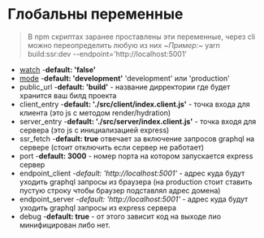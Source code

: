# Глобальны переменные


> В npm скриптах заранее проставлены эти переменные, через cli можно переопределить любую из них
 ~*Пример:*~ yarn build:ssr:dev --endpoint='http://localhost:5001'
* [watch](https://webpack.js.org/configuration/watch/#watch) -**default: 'false'** 
* [mode](https://webpack.js.org/concepts/mode/) -**default: 'development'** 'development' или 'production'
* public_url -**default: 'build'** - название дирректории где будет хранится ваш билд проекта 
* client_entry -**default: './src/client/index.client.js'** - точка входа для клиента (это js с методом render/hydration)
* server_entry -**default: './src/server/index.client.js'** - точка входя для сервера (это js с инициализацией express)
* ssr_fetch -**default: true** отвечает за включение запросов graphql на сервере (стоит отключить если сервер не работает)
* port -**default: 3000** - номер порта на котором запускается express сервер
* endpoint_client -*default: 'http://localhost:5001'* - адрес куда будут уходить graphql запросы из браузера 
(на production стоит ставить пустую строку чтобы браузер подставлял адрес домена) 
* endpoint_server -*default: 'http://localhost:5001'* - адрес куда будут уходить graphql запросы из express сервера
* debug -**default: true** - от этого зависит код на выходе лио минифицирован либо нет.
